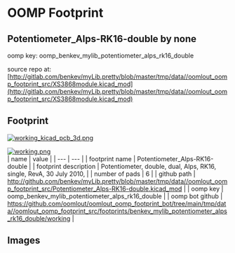 # OOMP Footprint  
## Potentiometer_Alps-RK16-double  by none  
  
oomp key: oomp_benkev_mylib_potentiometer_alps_rk16_double  
  
source repo at: [http://gitlab.com/benkev/myLib.pretty/blob/master/tmp/data//oomlout_oomp_footprint_src/XS3868module.kicad_mod](http://gitlab.com/benkev/myLib.pretty/blob/master/tmp/data//oomlout_oomp_footprint_src/XS3868module.kicad_mod)  
## Footprint  
  
[![working_kicad_pcb_3d.png](working_kicad_pcb_3d_600.png)](working_kicad_pcb_3d.png)  
  
[![working.png](working_600.png)](working.png)  
| name | value | 
| --- | --- | 
| footprint name | Potentiometer_Alps-RK16-double | 
| footprint description | Potentiometer, double, dual,  Alps, RK16, single, RevA, 30 July 2010, | 
| number of pads | 6 | 
| github path | http://github.com/benkev/myLib.pretty/blob/master/tmp/data//oomlout_oomp_footprint_src/Potentiometer_Alps-RK16-double.kicad_mod | 
| oomp key | oomp_benkev_mylib_potentiometer_alps_rk16_double | 
| oomp bot github | https://github.com/oomlout/oomlout_oomp_footprint_bot/tree/main/tmp/data//oomlout_oomp_footprint_src/footprints/benkev_mylib_potentiometer_alps_rk16_double/working | 
## Images  

